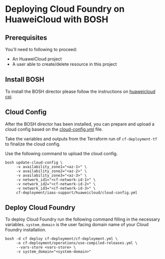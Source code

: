 # Deploying Cloud Foundry on HuaweiCloud with BOSH

## Prerequisites

You'll need to following to proceed:
 * An HuaweiCloud project
 * A user able to create/delete resource in this project

## Install BOSH

To install the BOSH director please follow the instructions on [huaweicloud cpi](https://github.com/zhongjun2/bosh-huaweicloud-cpi-release/).


## Cloud Config

After the BOSH director has been installed, you can prepare and upload a cloud config based on the [cloud-config.yml](cloud-config.yml) file.

Take the variables and outputs from the Terraform run of `cf-deployment-tf` to finalize the cloud config.

Use the following command to upload the cloud config.
```
bosh update-cloud-config \
     -v availability_zone1="<az-1>" \
     -v availability_zone2="<az-2>" \
     -v availability_zone3="<az-3>" \
     -v network_id1="<cf-network-id-1>" \
     -v network_id2="<cf-network-id-2>" \
     -v network_id3="<cf-network-id-3>" \
     cf-deployment/iaas-support/huaweicloud/cloud-config.yml
```

## Deploy Cloud Foundry

To deploy Cloud Foundry run the following command filling in the necessary variables. `system_domain` is the user facing domain name of your Cloud Foundry installation.

```
bosh -d cf deploy cf-deployment/cf-deployment.yml \
     -o cf-deployment/operations/use-compiled-releases.yml \
     --vars-store <vars-store> \
     -v system_domain="<system-domain>"
```
